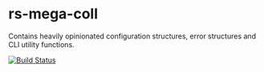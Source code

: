 # rs-mega-coll

Contains heavily opinionated configuration structures, error structures and CLI
utility functions.

[![Build Status](https://travis-ci.org/guangie88/rs-mega-coll.svg?branch=develop)](https://travis-ci.org/guangie88/rs-mega-coll)
